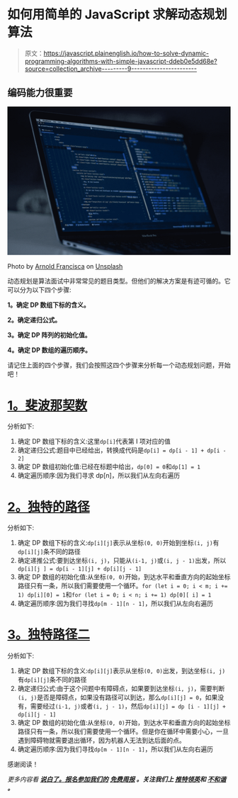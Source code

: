 # 如何用简单的 JavaScript 求解动态规划算法

> 原文：<https://javascript.plainenglish.io/how-to-solve-dynamic-programming-algorithms-with-simple-javascript-ddeb0e5dd68e?source=collection_archive---------9----------------------->

## 编码能力很重要

![](img/fbe59f2721925699da6dab3dd6abd6fa.png)

Photo by [Arnold Francisca](https://unsplash.com/@clark_fransa?utm_source=medium&utm_medium=referral) on [Unsplash](https://unsplash.com?utm_source=medium&utm_medium=referral)

动态规划是算法面试中非常常见的题目类型。但他们的解决方案是有迹可循的。它可以分为以下四个步骤:

**1。确定 DP 数组下标的含义。**

**2。确定递归公式。**

**3。确定 DP 阵列的初始化值。**

**4。确定 DP 数组的遍历顺序。**

请记住上面的四个步骤，我们会按照这四个步骤来分析每一个动态规划问题，开始吧！

# [1。斐波那契数](https://leetcode.com/problems/fibonacci-number/)

分析如下:

1.  确定 DP 数组下标的含义:这里`dp[i]`代表第 I 项对应的值
2.  确定递归公式:题目中已经给出，转换成代码是`dp[i] = dp[i - 1] + dp[i - 2]`
3.  确定 DP 数组初始化值:已经在标题中给出，`dp[0] = 0`和`dp[1] = 1`
4.  确定遍历顺序:因为我们寻求 dp[n]，所以我们从左向右遍历

# [2。独特的路径](https://leetcode.com/problems/unique-paths/)

分析如下:

1.  确定 DP 数组下标的含义:`dp[i][j]`表示从坐标`(0, 0)`开始到坐标`(i, j)`有`dp[i][j]`条不同的路径
2.  确定递推公式:要到达坐标`(i, j)`，只能从`(i-1, j)`或`(i, j - 1)`出发，所以`dp[i][j ] = dp[i - 1][j] + dp[i][j - 1]`
3.  确定 DP 数组的初始化值:从坐标`(0, 0)`开始，到达水平和垂直方向的起始坐标路径只有一条，所以我们需要使用一个循环。`for (let i = 0; i < m; i += 1) dp[i][0] = 1`和`for (let i = 0; i < n; i += 1) dp[0][ i] = 1`
4.  确定遍历顺序:因为我们寻找`dp[m - 1][n - 1]`，所以我们从左向右遍历

# [3。独特路径二](https://leetcode.com/problems/unique-paths-ii/)

分析如下:

1.  确定 DP 数组下标的含义:`dp[i][j]`表示从坐标`(0, 0)`出发，到达坐标`(i, j)`有`dp[i][j]`条不同的路径
2.  确定递归公式:由于这个问题中有障碍点，如果要到达坐标`(i, j)`，需要判断`(i, j)`是否是障碍点，如果没有路径可以到达，那么`dp[i][j] = 0`，如果没有，需要经过`(i-1, j)`或者`(i, j - 1)`，然后`dp[i][j] = dp [i - 1][j] + dp[i][j - 1]`
3.  确定 DP 数组的初始化值:从坐标`(0, 0)`开始，到达水平和垂直方向的起始坐标路径只有一条，所以我们需要使用一个循环。但是你在循环中需要小心，一旦遇到障碍物就需要退出循环，因为机器人无法到达后面的点。
4.  确定遍历顺序:因为我们寻找`dp[m - 1][n - 1]`，所以我们从左向右遍历

感谢阅读！

*更多内容看* [***说白了。报名参加我们的***](https://plainenglish.io/) **[***免费周报***](http://newsletter.plainenglish.io/) *。关注我们上* [***推特***](https://twitter.com/inPlainEngHQ)[***领英***](https://www.linkedin.com/company/inplainenglish/)**和* [***不和谐***](https://discord.gg/GtDtUAvyhW) ***。******